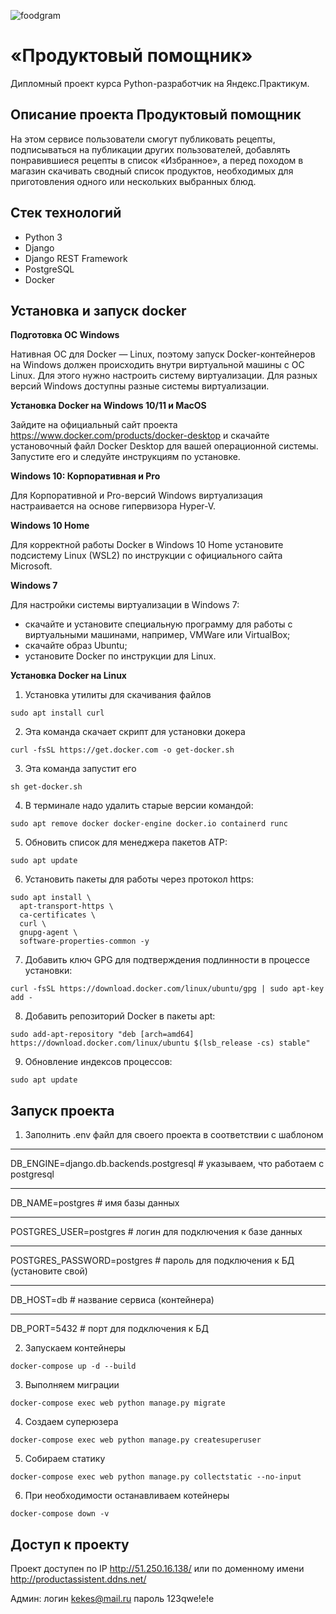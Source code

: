 ![foodgram](https://github.com/ainokyn/foodgram-project-react/actions/workflows/foodgram_workflow.yml/badge.svg)

# «Продуктовый помощник»

Дипломный проект курса Python-разработчик на Яндекс.Практикум.

## Описание проекта Продуктовый помощник
На этом сервисе пользователи смогут публиковать рецепты, подписываться
на публикации других пользователей, добавлять понравившиеся рецепты в список 
«Избранное», а перед походом в магазин скачивать сводный список продуктов, необходимых 
для приготовления одного или нескольких выбранных блюд.

## Стек технологий

- Python 3
- Django
- Django REST Framework
- PostgreSQL
- Docker

## Установка и запуск docker

**Подготовка ОС Windows**

Нативная ОС для Docker — Linux, поэтому запуск Docker-контейнеров на
Windows должен происходить внутри виртуальной машины с ОС Linux. 
Для этого нужно настроить систему виртуализации. Для разных версий Windows доступны
разные системы виртуализации.

**Установка Docker на Windows 10/11 и MacOS**

Зайдите на официальный сайт проекта https://www.docker.com/products/docker-desktop
и скачайте установочный файл Docker Desktop для вашей операционной системы.
Запустите его и следуйте инструкциям по установке. 

**Windows 10: Корпоративная и Pro**

Для Корпоративной и Pro-версий Windows виртуализация настраивается на основе гипервизора Hyper-V.

**Windows 10 Home**

Для корректной работы Docker в Windows 10 Home установите подсистему Linux (WSL2) по инструкции с официального сайта Microsoft.

**Windows 7**

Для настройки системы виртуализации в Windows 7:
- скачайте и установите специальную программу для работы с виртуальными машинами, например, VMWare или VirtualBox;
- скачайте образ Ubuntu;
- установите Docker по инструкции для Linux.

**Установка Docker на Linux**

1. Установка утилиты для скачивания файлов
```
sudo apt install curl
```
2. Эта команда скачает скрипт для установки докера
```
curl -fsSL https://get.docker.com -o get-docker.sh
```
3. Эта команда запустит его
```
sh get-docker.sh
```
4. В терминале надо удалить старые версии командой:
```
sudo apt remove docker docker-engine docker.io containerd runc
```
5. Обновить список для менеджера пакетов ATP:
```
sudo apt update 
```
6. Установить пакеты для работы через протокол https:
```
sudo apt install \
  apt-transport-https \
  ca-certificates \
  curl \
  gnupg-agent \
  software-properties-common -y
  ```
7. Добавить ключ GPG для подтверждения подлинности в процессе установки:
```
curl -fsSL https://download.docker.com/linux/ubuntu/gpg | sudo apt-key add -
```
8. Добавить репозиторий Docker в пакеты apt:
```
sudo add-apt-repository "deb [arch=amd64] https://download.docker.com/linux/ubuntu $(lsb_release -cs) stable" 
```
9. Обновление индексов процессов:
```
sudo apt update 
```

## Запуск проекта

1. Заполнить .env файл для своего проекта в соответствии с шаблоном
***
DB_ENGINE=django.db.backends.postgresql # указываем, что работаем с postgresql
***
DB_NAME=postgres # имя базы данных
***
POSTGRES_USER=postgres # логин для подключения к базе данных
***
POSTGRES_PASSWORD=postgres # пароль для подключения к БД (установите свой)
***
DB_HOST=db # название сервиса (контейнера)
***
DB_PORT=5432 # порт для подключения к БД 

2. Запускаем контейнеры
```
docker-compose up -d --build
```
3. Выполняем миграции
```
docker-compose exec web python manage.py migrate
```
4. Создаем суперюзера
```
docker-compose exec web python manage.py createsuperuser
```
5. Собираем статику
```
docker-compose exec web python manage.py collectstatic --no-input
```
6. При необходимости останавливаем котейнеры
```
docker-compose down -v 
``` 
## Доступ к проекту

Проект доступен по IP http://51.250.16.138/ или по доменному имени http://productassistent.ddns.net/

Админ: логин kekes@mail.ru пароль 123qwe!e!e
